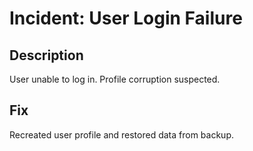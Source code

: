 # Incident: User Login Failure

## Description
User unable to log in. Profile corruption suspected.

## Fix
Recreated user profile and restored data from backup.
